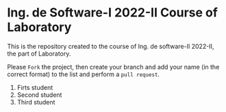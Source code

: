 # Ing. de Software-I 2022-II Course of Laboratory
This is the repository created to the course of Ing. de software-II 2022-II, the part of Laboratory.


Please `Fork` the project, then create your branch and add your name (in the correct format) to the list and perform a `pull request`.

<ol>
  <li>Firts student</li>
  <li>Second student</li>
  <li>Third student</li>
</ol>
